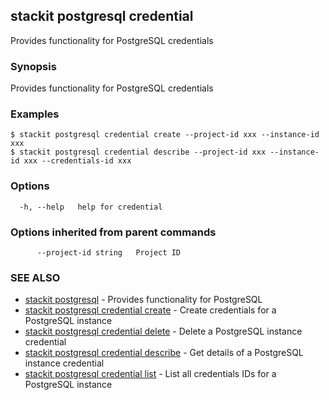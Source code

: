 ## stackit postgresql credential

Provides functionality for PostgreSQL credentials

### Synopsis

Provides functionality for PostgreSQL credentials

### Examples

```
$ stackit postgresql credential create --project-id xxx --instance-id xxx
$ stackit postgresql credential describe --project-id xxx --instance-id xxx --credentials-id xxx
```

### Options

```
  -h, --help   help for credential
```

### Options inherited from parent commands

```
      --project-id string   Project ID
```

### SEE ALSO

* [stackit postgresql](./stackit_postgresql.md)	 - Provides functionality for PostgreSQL
* [stackit postgresql credential create](./stackit_postgresql_credential_create.md)	 - Create credentials for a PostgreSQL instance
* [stackit postgresql credential delete](./stackit_postgresql_credential_delete.md)	 - Delete a PostgreSQL instance credential
* [stackit postgresql credential describe](./stackit_postgresql_credential_describe.md)	 - Get details of a PostgreSQL instance credential
* [stackit postgresql credential list](./stackit_postgresql_credential_list.md)	 - List all credentials IDs for a PostgreSQL instance


